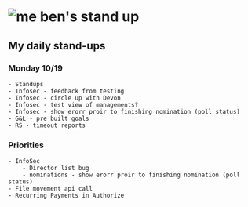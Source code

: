 # ![me](https://avatars2.githubusercontent.com/u/5232044?s=50&v=4) ben's stand up

## My daily stand-ups

### Monday 10/19

    - Standups
    - Infosec - feedback from testing
    - Infosec - circle up with Devon
    - Infosec - test view of managements?
    - Infosec - show erorr proir to finishing nomination (poll status)
    - G&L - pre built goals
    - RS - timeout reports
    
### Priorities 
   
    - InfoSec
        - Director list bug
        - nominations - show erorr proir to finishing nomination (poll status)
    - File movement api call
    - Recurring Payments in Authorize
